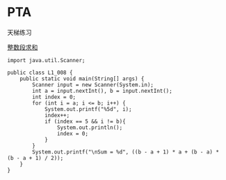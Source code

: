 # PTA
天梯练习

[整数段求和](https://pintia.cn/problem-sets/994805046380707840/problems/994805135224455168)

    import java.util.Scanner;

    public class L1_008 {
        public static void main(String[] args) {
            Scanner input = new Scanner(System.in);
            int a = input.nextInt(), b = input.nextInt();
            int index = 0;
            for (int i = a; i <= b; i++) {
                System.out.printf("%5d", i);
                index++;
                if (index == 5 && i != b){
                    System.out.println();
                    index = 0;
                }
            }
            System.out.printf("\nSum = %d", ((b - a + 1) * a + (b - a) * (b - a + 1) / 2));
        }
    }
